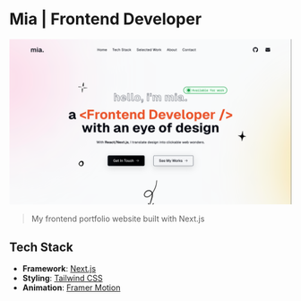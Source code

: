 # Mia | Frontend Developer

![](/public/screenshot.png)

> My frontend portfolio website built with Next.js

## Tech Stack

- **Framework**: [Next.js](Next.js)
- **Styling**: [Tailwind CSS](https://tailwindcss.com/)
- **Animation**: [Framer Motion](https://www.framer.com/motion/)
